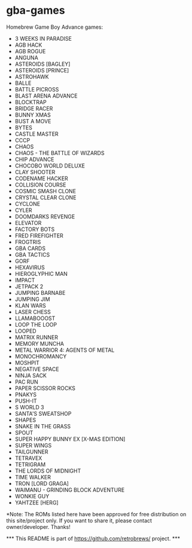 # gba-games
Homebrew Game Boy Advance games:

 - 3 WEEKS IN PARADISE<br />
 - AGB HACK<br />
 - AGB ROGUE<br />
 - ANGUNA<br />
 - ASTEROIDS [BAGLEY]<br />
 - ASTEROIDS [PRINCE]<br />
 - ASTROHAWK<br />
 - BALLE<br />
 - BATTLE PICROSS<br />
 - BLAST ARENA ADVANCE<br />
 - BLOCKTRAP<br />
 - BRIDGE RACER<br />
 - BUNNY XMAS<br />
 - BUST A MOVE<br />
 - BYTES<br />
 - CASTLE MASTER<br />
 - CCCP<br />
 - CHAOS<br />
 - CHAOS - THE BATTLE OF WIZARDS<br />
 - CHIP ADVANCE<br />
 - CHOCOBO WORLD DELUXE<br />
 - CLAY SHOOTER<br />
 - CODENAME HACKER<br />
 - COLLISION COURSE<br />
 - COSMIC SMASH CLONE<br />
 - CRYSTAL CLEAR CLONE<br />
 - CYCLONE<br />
 - CYLER<br />
 - DOOMDARKS REVENGE<br />
 - ELEVATOR<br />
 - FACTORY BOTS<br />
 - FRED FIREFIGHTER<br />
 - FROGTRIS<br />
 - GBA CARDS<br />
 - GBA TACTICS<br />
 - GORF<br />
 - HEXAVIRUS<br />
 - HIEROGLYPHIC MAN<br />
 - IMPACT<br />
 - JETPACK 2<br />
 - JUMPING BARNABE<br />
 - JUMPING JIM<br />
 - KLAN WARS<br />
 - LASER CHESS<br />
 - LLAMABOOOST<br />
 - LOOP THE LOOP<br />
 - LOOPED<br />
 - MATRIX RUNNER<br />
 - MEMORY MUNCHA<br />
 - METAL WARRIOR 4: AGENTS OF METAL<br />
 - MONOCHROMANCY<br />
 - MOSHPIT<br />
 - NEGATIVE SPACE<br />
 - NINJA SACK<br />
 - PAC RUN<br />
 - PAPER SCISSOR ROCKS<br />
 - PNAKYS<br />
 - PUSH-IT<br />
 - S WORLD 3<br />
 - SANTA'S SWEATSHOP<br />
 - SHAPES<br />
 - SNAKE IN THE GRASS<br />
 - SPOUT<br />
 - SUPER HAPPY BUNNY EX [X-MAS EDITION]<br />
 - SUPER WINGS<br />
 - TAILGUNNER<br />
 - TETRAVEX<br />
 - TETRIGRAM<br />
 - THE LORDS OF MIDNIGHT<br />
 - TIME WALKER<br />
 - TRON [LORD GRAGA]<br />
 - WAIMANU - GRINDING BLOCK ADVENTURE<br />
 - WONKIE GUY<br />
 - YAHTZEE [HERG]<br />


*Note: The ROMs listed here have been approved for free distribution on this site/project only. If you want to share it, please contact owner/developer. Thanks!

*** This README is part of https://github.com/retrobrews/ project. ***
